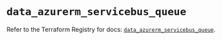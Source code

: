 # `data_azurerm_servicebus_queue`

Refer to the Terraform Registry for docs: [`data_azurerm_servicebus_queue`](https://registry.terraform.io/providers/hashicorp/azurerm/3.99.0/docs/data-sources/servicebus_queue).
